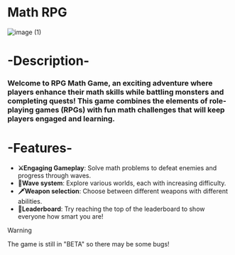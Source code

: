 # Math RPG
![image (1)](https://github.com/user-attachments/assets/84255752-007a-4335-a650-64601b110fe1)


<h1>-Description-</h1>

<h3>   Welcome to RPG Math Game, an exciting adventure where players enhance their math skills while battling monsters and completing quests! This game combines the elements of role-playing games (RPGs) with fun math challenges that will keep players engaged and learning. </h3>



<h1>-Features-</h1>

- **⚔Engaging Gameplay**: Solve math problems to defeat enemies and progress through waves. 
- **🌊Wave system**: Explore various worlds, each with increasing difficulty.
- **🗡Weapon selection**: Choose between different weapons with different abilities.
- **👑Leaderboard**: Try reaching the top of the leaderboard to show everyone how smart you are!


> [!WARNING]
> The game is still in "BETA" so there may be some bugs!
